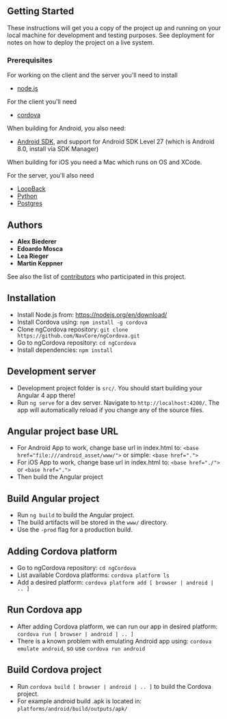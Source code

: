 ## Getting Started

These instructions will get you a copy of the project up and running on your local machine for development and testing purposes. See deployment for notes on how to deploy the project on a live system.

### Prerequisites

For working on the client and the server you'll need to install 
* [node.js](https://nodejs.org/en/)

For the client you'll need
* [cordova](https://cordova.apache.org/)

When building for Android, you also need:
* [Android SDK](https://developer.android.com/studio/), and support for Android SDK Level 27 (which is Android 8.0, install via SDK Manager) 

When building for iOS you need a Mac which runs on OS and XCode.

For the server, you'll also need
* [LoopBack](https://loopback.io/)
* [Python](https://www.python.org/)
* [Postgres](https://www.postgresql.org/)

## Authors

* **Alex Biederer** 
* **Edoardo Mosca**
* **Lea Rieger**
* **Martin Keppner**

See also the list of [contributors](https://github.com/AlexBiederer/SwApp/contributors) who participated in this project.

## Installation

* Install Node.js from: https://nodejs.org/en/download/
* Install Cordova using: `npm install -g cordova`
* Clone ngCordova repository: `git clone https://github.com/NavCore/ngCordova.git`
* Go to ngCordova repository: `cd ngCordova`
* Install dependencies: `npm install`

## Development server

* Development project folder is `src/`. You should start building your Angular 4 app there!
* Run `ng serve` for a dev server. Navigate to `http://localhost:4200/`. The app will automatically reload if you change any of the source files.

## Angular project base URL

* For Android App to work, change base url in index.html to: `<base href="file:///android_asset/www/">` or simple: `<base href=".">`
* For iOS App to work, change base url in index.html to: `<base href="./">` or `<base href=".">`
* Then build the Angular project

## Build Angular project

* Run `ng build` to build the Angular project. 
* The build artifacts will be stored in the `www/` directory. 
* Use the `-prod` flag for a production build.

## Adding Cordova platform

* Go to ngCordova repository: `cd ngCordova`
* List available Cordova platforms: `cordova platform ls`
* Add a desired platform: `cordova platform add [ browser | android | .. ]`

## Run Cordova app

* After adding Cordova platform, we can run our app in desired platform: `cordova run [ browser | android | .. ]`
* There is a known problem with emulating Android app using: `cordova emulate android`, so use `cordova run android`

## Build Cordova project

* Run `cordova build [ browser | android | .. ]` to build the Cordova project.
* For example android build .apk is located in: `platforms/android/build/outputs/apk/`

